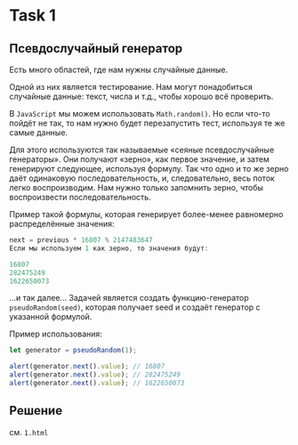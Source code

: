 # Task 1
## Псевдослучайный генератор
Есть много областей, где нам нужны случайные данные.

Одной из них является тестирование. Нам могут понадобиться случайные данные: текст, числа и т.д., чтобы хорошо всё проверить.

В `JavaScript` мы можем использовать `Math.random()`. Но если что-то пойдёт не так, то нам нужно будет перезапустить тест, используя те же самые данные.

Для этого используются так называемые «сеяные псевдослучайные генераторы». Они получают «зерно», как первое значение, и затем генерируют следующее, используя формулу. Так что одно и то же зерно даёт одинаковую последовательность, и, следовательно, весь поток легко воспроизводим. Нам нужно только запомнить зерно, чтобы воспроизвести последовательность.

Пример такой формулы, которая генерирует более-менее равномерно распределённые значения:
```js
next = previous * 16807 % 2147483647
Если мы используем 1 как зерно, то значения будут:

16807
282475249
1622650073
```
…и так далее…
Задачей является создать функцию-генератор `pseudoRandom(seed)`, которая получает seed и создаёт генератор с указанной формулой.

Пример использования:
```js
let generator = pseudoRandom(1);

alert(generator.next().value); // 16807
alert(generator.next().value); // 282475249
alert(generator.next().value); // 1622650073
```

## Решение
см. `1.html`